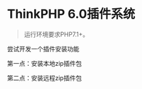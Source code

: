 ThinkPHP 6.0插件系统
===============

> 运行环境要求PHP7.1+。

  尝试开发一个插件安装功能
  
  第一点：安装本地zip插件包
  
  
  第二点：安装远程zip插件包
  